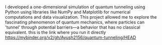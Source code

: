 I developed a one-dimensional simulation of quantum tunneling using Python using libraries like NumPy and Matplotlib for numerical computations and data visualization. This project allowed me to explore the fascinating phenomenon of quantum mechanics, where particles can 'tunnel' through potential barriers—a behavior that has no classical equivalent.
this is the link where you run it directly https://mybinder.org/v2/gh/Ayush2156/quantum-tunneling/HEAD
